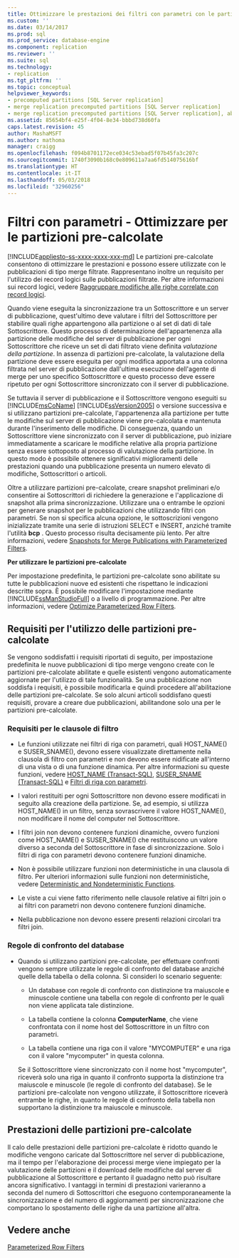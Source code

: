 ```yaml
---
title: Ottimizzare le prestazioni dei filtri con parametri con le partizioni pre-calcolate | Microsoft Docs
ms.custom: ''
ms.date: 03/14/2017
ms.prod: sql
ms.prod_service: database-engine
ms.component: replication
ms.reviewer: ''
ms.suite: sql
ms.technology:
- replication
ms.tgt_pltfrm: ''
ms.topic: conceptual
helpviewer_keywords:
- precomputed partitions [SQL Server replication]
- merge replication precomputed partitions [SQL Server replication]
- merge replication precomputed partitions [SQL Server replication], about precomputed partitions
ms.assetid: 85654bf4-e25f-4f04-8e34-bbbd738d60fa
caps.latest.revision: 45
author: MashaMSFT
ms.author: mathoma
manager: craigg
ms.openlocfilehash: f094b8701172ece034c53ebad5f07b45fa3c207c
ms.sourcegitcommit: 1740f3090b168c0e809611a7aa6fd514075616bf
ms.translationtype: HT
ms.contentlocale: it-IT
ms.lasthandoff: 05/03/2018
ms.locfileid: "32960256"
---
```

# <a name="parameterized-filters---optimize-for-precomputed-partitions"></a>Filtri con parametri - Ottimizzare per le partizioni pre-calcolate
[!INCLUDE[appliesto-ss-xxxx-xxxx-xxx-md](../../../includes/appliesto-ss-xxxx-xxxx-xxx-md.md)]
  Le partizioni pre-calcolate consentono di ottimizzare le prestazioni e possono essere utilizzate con le pubblicazioni di tipo merge filtrate. Rappresentano inoltre un requisito per l'utilizzo dei record logici sulle pubblicazioni filtrate. Per altre informazioni sui record logici, vedere [Raggruppare modifiche alle righe correlate con record logici](../../../relational-databases/replication/merge/group-changes-to-related-rows-with-logical-records.md).  
  
 Quando viene eseguita la sincronizzazione tra un Sottoscrittore e un server di pubblicazione, quest'ultimo deve valutare i filtri del Sottoscrittore per stabilire quali righe appartengono alla partizione o al set di dati di tale Sottoscrittore. Questo processo di determinazione dell'appartenenza alla partizione delle modifiche del server di pubblicazione per ogni Sottoscrittore che riceve un set di dati filtrato viene definita *valutazione della partizione*. In assenza di partizioni pre-calcolate, la valutazione della partizione deve essere eseguita per ogni modifica apportata a una colonna filtrata nel server di pubblicazione dall'ultima esecuzione dell'agente di merge per uno specifico Sottoscrittore e questo processo deve essere ripetuto per ogni Sottoscrittore sincronizzato con il server di pubblicazione.  
  
 Se tuttavia il server di pubblicazione e il Sottoscrittore vengono eseguiti su [!INCLUDE[msCoName](../../../includes/msconame-md.md)] [!INCLUDE[ssVersion2005](../../../includes/ssversion2005-md.md)] o versione successiva e si utilizzano partizioni pre-calcolate, l'appartenenza alla partizione per tutte le modifiche sul server di pubblicazione viene pre-calcolata e mantenuta durante l'inserimento delle modifiche. Di conseguenza, quando un Sottoscrittore viene sincronizzato con il server di pubblicazione, può iniziare immediatamente a scaricare le modifiche relative alla propria partizione senza essere sottoposto al processo di valutazione della partizione. In questo modo è possibile ottenere significativi miglioramenti delle prestazioni quando una pubblicazione presenta un numero elevato di modifiche, Sottoscrittori o articoli.  
  
 Oltre a utilizzare partizioni pre-calcolate, creare snapshot preliminari e/o consentire ai Sottoscrittori di richiedere la generazione e l'applicazione di snapshot alla prima sincronizzazione. Utilizzare una o entrambe le opzioni per generare snapshot per le pubblicazioni che utilizzando filtri con parametri. Se non si specifica alcuna opzione, le sottoscrizioni vengono inizializzate tramite una serie di istruzioni SELECT e INSERT, anziché tramite l'utilità **bcp** . Questo processo risulta decisamente più lento. Per altre informazioni, vedere [Snapshots for Merge Publications with Parameterized Filters](../../../relational-databases/replication/snapshots-for-merge-publications-with-parameterized-filters.md).  
  
 **Per utilizzare le partizioni pre-calcolate**  
  
 Per impostazione predefinita, le partizioni pre-calcolate sono abilitate su tutte le pubblicazioni nuove ed esistenti che rispettano le indicazioni descritte sopra. È possibile modificare l'impostazione mediante [!INCLUDE[ssManStudioFull](../../../includes/ssmanstudiofull-md.md)] o a livello di programmazione. Per altre informazioni, vedere [Optimize Parameterized Row Filters](../../../relational-databases/replication/publish/optimize-parameterized-row-filters.md).  
  
## <a name="requirements-for-using-precomputed-partitions"></a>Requisiti per l'utilizzo delle partizioni pre-calcolate  
 Se vengono soddisfatti i requisiti riportati di seguito, per impostazione predefinita le nuove pubblicazioni di tipo merge vengono create con le partizioni pre-calcolate abilitate e quelle esistenti vengono automaticamente aggiornate per l'utilizzo di tale funzionalità. Se una pubblicazione non soddisfa i requisiti, è possibile modificarla e quindi procedere all'abilitazione delle partizioni pre-calcolate. Se solo alcuni articoli soddisfano questi requisiti, provare a creare due pubblicazioni, abilitandone solo una per le partizioni pre-calcolate.  
  
### <a name="requirements-for-filter-clauses"></a>Requisiti per le clausole di filtro  
  
-   Le funzioni utilizzate nei filtri di riga con parametri, quali HOST_NAME() e SUSER_SNAME(), devono essere visualizzate direttamente nella clausola di filtro con parametri e non devono essere nidificate all'interno di una vista o di una funzione dinamica. Per altre informazioni su queste funzioni, vedere [HOST_NAME &#40;Transact-SQL&#41;](../../../t-sql/functions/host-name-transact-sql.md), [SUSER_SNAME &#40;Transact-SQL&#41;](../../../t-sql/functions/suser-sname-transact-sql.md) e [Filtri di riga con parametri](../../../relational-databases/replication/merge/parameterized-filters-parameterized-row-filters.md).  
  
-   I valori restituiti per ogni Sottoscrittore non devono essere modificati in seguito alla creazione della partizione. Se, ad esempio, si utilizza HOST_NAME() in un filtro, senza sovrascrivere il valore HOST_NAME(), non modificare il nome del computer nel Sottoscrittore.  
  
-   I filtri join non devono contenere funzioni dinamiche, ovvero funzioni come HOST_NAME() e SUSER_SNAME() che restituiscono un valore diverso a seconda del Sottoscrittore in fase di sincronizzazione. Solo i filtri di riga con parametri devono contenere funzioni dinamiche.  
  
-   Non è possibile utilizzare funzioni non deterministiche in una clausola di filtro. Per ulteriori informazioni sulle funzioni non deterministiche, vedere [Deterministic and Nondeterministic Functions](../../../relational-databases/user-defined-functions/deterministic-and-nondeterministic-functions.md).  
  
-   Le viste a cui viene fatto riferimento nelle clausole relative ai filtri join o ai filtri con parametri non devono contenere funzioni dinamiche.  
  
-   Nella pubblicazione non devono essere presenti relazioni circolari tra filtri join.  
  
### <a name="database-collation"></a>Regole di confronto del database  
  
-   Quando si utilizzano partizioni pre-calcolate, per effettuare confronti vengono sempre utilizzate le regole di confronto del database anziché quelle della tabella o della colonna. Si consideri lo scenario seguente:  
  
    -   Un database con regole di confronto con distinzione tra maiuscole e minuscole contiene una tabella con regole di confronto per le quali non viene applicata tale distinzione.  
  
    -   La tabella contiene la colonna **ComputerName**, che viene confrontata con il nome host del Sottoscrittore in un filtro con parametri.  
  
    -   La tabella contiene una riga con il valore "MYCOMPUTER" e una riga con il valore "mycomputer" in questa colonna.  
  
     Se il Sottoscrittore viene sincronizzato con il nome host "mycomputer", riceverà solo una riga in quanto il confronto supporta la distinzione tra maiuscole e minuscole (le regole di confronto del database). Se le partizioni pre-calcolate non vengono utilizzate, il Sottoscrittore riceverà entrambe le righe, in quanto le regole di confronto della tabella non supportano la distinzione tra maiuscole e minuscole.  
  
## <a name="performance-of-precomputed-partitions"></a>Prestazioni delle partizioni pre-calcolate  
 Il calo delle prestazioni delle partizioni pre-calcolate è ridotto quando le modifiche vengono caricate dal Sottoscrittore nel server di pubblicazione, ma il tempo per l'elaborazione dei processi merge viene impiegato per la valutazione delle partizioni e il download delle modifiche dal server di pubblicazione al Sottoscrittore e pertanto il guadagno netto può risultare ancora significativo. I vantaggi in termini di prestazioni varieranno a seconda del numero di Sottoscrittori che eseguono contemporaneamente la sincronizzazione e del numero di aggiornamenti per sincronizzazione che comportano lo spostamento delle righe da una partizione all'altra.  
  
## <a name="see-also"></a>Vedere anche  
 [Parameterized Row Filters](../../../relational-databases/replication/merge/parameterized-filters-parameterized-row-filters.md)  
  
  
